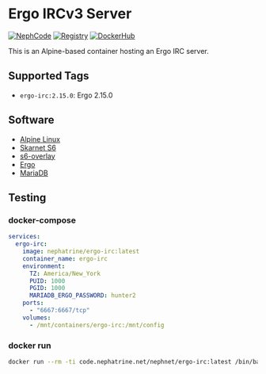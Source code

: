<!--
SPDX-FileCopyrightText: 2025 Daniel Wolf <nephatrine@gmail.com>
SPDX-License-Identifier: ISC
-->

# Ergo IRCv3 Server

[![NephCode](https://img.shields.io/static/v1?label=Git&message=NephCode&color=teal)](https://code.nephatrine.net/NephNET/docker-ergo-irc)
[![Registry](https://img.shields.io/static/v1?label=OCI&message=NephCode&color=blue)](https://code.nephatrine.net/NephNET/-/packages/container/ergo-irc/latest)
[![DockerHub](https://img.shields.io/static/v1?label=OCI&message=DockerHub&color=blue)](https://hub.docker.com/repository/docker/nephatrine/ergo-irc/general)

This is an Alpine-based container hosting an Ergo IRC server.

## Supported Tags

- `ergo-irc:2.15.0`: Ergo 2.15.0

## Software

- [Alpine Linux](https://alpinelinux.org/)
- [Skarnet S6](https://skarnet.org/software/s6/)
- [s6-overlay](https://github.com/just-containers/s6-overlay)
- [Ergo](https://ergo.chat/)
- [MariaDB](https://mariadb.org/)

## Testing

### docker-compose

```yaml
services:
  ergo-irc:
    image: nephatrine/ergo-irc:latest
    container_name: ergo-irc
    environment:
      TZ: America/New_York
      PUID: 1000
      PGID: 1000
      MARIADB_ERGO_PASSWORD: hunter2
    ports:
      - "6667:6667/tcp"
    volumes:
      - /mnt/containers/ergo-irc:/mnt/config
```

### docker run

```bash
docker run --rm -ti code.nephatrine.net/nephnet/ergo-irc:latest /bin/bash
```
